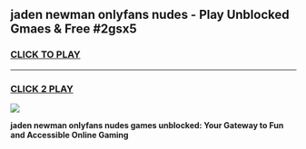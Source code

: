 
## jaden newman onlyfans nudes - Play Unblocked Gmaes & Free #2gsx5
<h3>
<a href="https://premium.freeplayer.one?title=jaden_newman_onlyfans_nudes&ref=03M">CLICK TO PLAY</a></h3>
<hr>

<h3>
<a href="https://premium.freeplayer.one?title=jaden_newman_onlyfans_nudes&ref=03M">CLICK 2 PLAY</a>
  
</h3>

<a href="https://premium.freeplayer.one?title=jaden_newman_onlyfans_nudes&ref=03M"><img src="https://clearcache.store/games.png"></a>


**jaden newman onlyfans nudes games unblocked: Your Gateway to Fun and Accessible Online Gaming**
